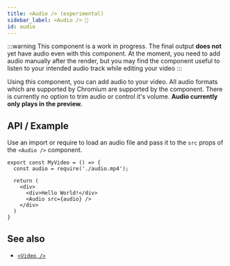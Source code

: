 ```yaml
---
title: <Audio /> (experimental)
sidebar_label: <Audio /> 🚧
id: audio
---
```


:::warning
This component is a work in progress. The final output **does not** yet have audio even with this component. At the moment, you need to add audio manually after the render, but you may find the component useful to listen to your intended audio track while editing your video
:::

Using this component, you can add audio to your video. All audio formats which are supported by Chromium are supported by the component. There is currently no option to trim audio or control it's volume. **Audio currently only plays in the preview.**

## API / Example

Use an import or require to load an audio file and pass it to the `src` props of the `<Audio />` component.

```tsx
export const MyVideo = () => {
  const audio = require('./audio.mp4');

  return (
    <div>
      <div>Hello World!</div>
      <Audio src={audio} />
    </div>
  )
}
```

## See also

- [`<Video />`](video)
